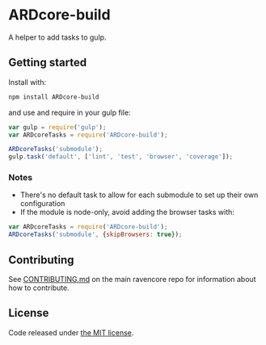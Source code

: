 # ARDcore-build

A helper to add tasks to gulp.

## Getting started

Install with:

```sh
npm install ARDcore-build
```

and use and require in your gulp file:

```javascript
var gulp = require('gulp');
var ARDcoreTasks = require('ARDcore-build');

ARDcoreTasks('submodule');
gulp.task('default', ['lint', 'test', 'browser', 'coverage']);
```

### Notes

* There's no default task to allow for each submodule to set up their own configuration
* If the module is node-only, avoid adding the browser tasks with:
```javascript
var ARDcoreTasks = require('ARDcore-build');
ARDcoreTasks('submodule', {skipBrowsers: true});
```

## Contributing

See [CONTRIBUTING.md](https://github.com/wkibbler/ARDcore) on the main ravencore repo for information about how to contribute.

## License

Code released under [the MIT license](https://github.com/wkibbler/ARDcore/blob/master/LICENSE).

